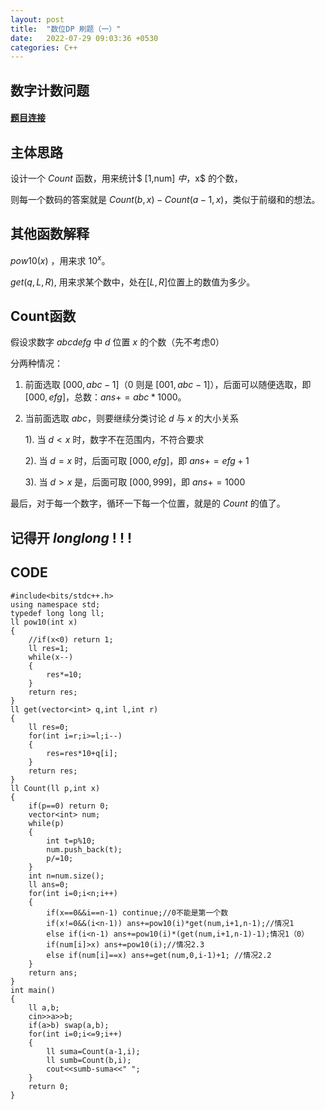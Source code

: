 ```yaml
---
layout: post
title:  "数位DP 刷题（一）"
date:   2022-07-29 09:03:36 +0530
categories: C++
---
```

## 数字计数问题
#### [题目连接](https://www.luogu.com.cn/problem/P2602)
## 主体思路

设计一个 $Count$ 函数，用来统计$ [1,num] $中，$x$ 的个数，

则每一个数码的答案就是 $Count(b,x)- Count(a-1,x)$，类似于前缀和的想法。

## 其他函数解释


$pow10(x)$ ，用来求 $10^x$。

$get(q,L,R)$, 用来求某个数中，处在$[L,R]$位置上的数值为多少。

## Count函数

假设求数字 $abcdefg$ 中 $d$ 位置 $x$ 的个数（先不考虑$0$）

分两种情况：
1. 前面选取 $[000,abc-1]$（$0$ 则是 $[001,abc-1]$），后面可以随便选取，即$[000,efg]$，总数：$ans+=abc*1000$。
2. 当前面选取 $abc$，则要继续分类讨论 $d$ 与 $x$ 的大小关系
	
    1). 当 $d<x$ 时，数字不在范围内，不符合要求
    
    2). 当 $d=x$ 时，后面可取 $[000,efg]$，即 $ans+=efg+1$
    
    3). 当 $d>x$ 是，后面可取 $[000,999]$，即  $ans+=1000$
    
最后，对于每一个数字，循环一下每一个位置，就是的 $Count$ 的值了。

## 记得开 $long long$ ! ! !
## CODE
```
#include<bits/stdc++.h>
using namespace std;
typedef long long ll;
ll pow10(int x)
{
	//if(x<0) return 1;
	ll res=1;
	while(x--) 
	{
		res*=10;
	}
	return res;
}
ll get(vector<int> q,int l,int r)
{
	ll res=0;
	for(int i=r;i>=l;i--)
	{
		res=res*10+q[i];
	}
	return res;
}
ll Count(ll p,int x)
{
	if(p==0) return 0;
	vector<int> num;
	while(p)
	{
		int t=p%10;
		num.push_back(t);
		p/=10;
	}
	int n=num.size();
	ll ans=0;
	for(int i=0;i<n;i++)
	{
		if(x==0&&i==n-1) continue;//0不能是第一个数 
		if(x!=0&&(i<n-1)) ans+=pow10(i)*get(num,i+1,n-1);//情况1
		else if(i<n-1) ans+=pow10(i)*(get(num,i+1,n-1)-1);情况1（0）
		if(num[i]>x) ans+=pow10(i);//情况2.3
		else if(num[i]==x) ans+=get(num,0,i-1)+1; //情况2.2
	}
	return ans;
}
int main()
{
	ll a,b;
	cin>>a>>b;
	if(a>b) swap(a,b); 
	for(int i=0;i<=9;i++)
	{
		ll suma=Count(a-1,i);
		ll sumb=Count(b,i);
		cout<<sumb-suma<<" ";
	}
	return 0;
}
```